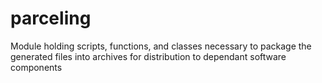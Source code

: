 # parceling

Module holding scripts, functions, and classes necessary to package the generated files into archives for distribution
to dependant software components